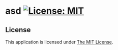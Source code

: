 # asd [![License: MIT](https://img.shields.io/badge/License-MIT-yellow.svg)](https://opensource.org/licenses/MIT)

## License
  This application is licensed under [The MIT License](https://opensource.org/licenses/MIT).







